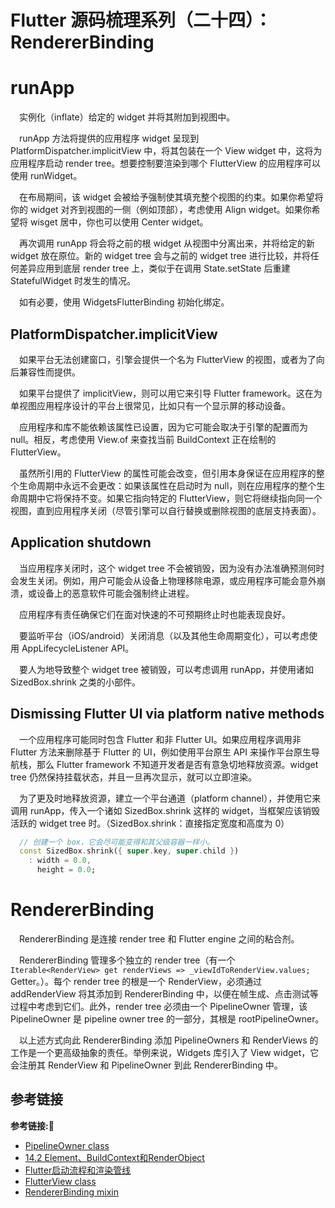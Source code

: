 # Flutter 源码梳理系列（二十四）：RendererBinding

# runApp

&emsp;实例化（inflate）给定的 widget 并将其附加到视图中。

&emsp;runApp 方法将提供的应用程序 widget 呈现到 PlatformDispatcher.implicitView 中，将其包装在一个 View widget 中，这将为应用程序启动 render tree。想要控制要渲染到哪个 FlutterView 的应用程序可以使用 runWidget。

&emsp;在布局期间，该 widget 会被给予强制使其填充整个视图的约束。如果你希望将你的 widget 对齐到视图的一侧（例如顶部），考虑使用 Align widget。如果你希望将 wisget 居中，你也可以使用 Center widget。

&emsp;再次调用 runApp 将会将之前的根 widget 从视图中分离出来，并将给定的新 widget 放在原位。新的 widget tree 会与之前的 widget tree 进行比较，并将任何差异应用到底层 render tree 上，类似于在调用 State.setState 后重建 StatefulWidget 时发生的情况。

&emsp;如有必要，使用 WidgetsFlutterBinding 初始化绑定。

## PlatformDispatcher.implicitView

&emsp;如果平台无法创建窗口，引擎会提供一个名为 FlutterView 的视图，或者为了向后兼容性而提供。

&emsp;如果平台提供了 implicitView，则可以用它来引导 Flutter framework。这在为单视图应用程序设计的平台上很常见，比如只有一个显示屏的移动设备。

&emsp;应用程序和库不能依赖该属性已设置，因为它可能会取决于引擎的配置而为 null。相反，考虑使用 View.of 来查找当前 BuildContext 正在绘制的 FlutterView。

&emsp;虽然所引用的 FlutterView 的属性可能会改变，但引用本身保证在应用程序的整个生命周期中永远不会更改：如果该属性在启动时为 null，则在应用程序的整个生命周期中它将保持不变。如果它指向特定的 FlutterView，则它将继续指向同一个视图，直到应用程序关闭（尽管引擎可以自行替换或删除视图的底层支持表面）。

## Application shutdown

&emsp;当应用程序关闭时，这个 widget tree 不会被销毁，因为没有办法准确预测何时会发生关闭。例如，用户可能会从设备上物理移除电源，或应用程序可能会意外崩溃，或设备上的恶意软件可能会强制终止进程。

&emsp;应用程序有责任确保它们在面对快速的不可预期终止时也能表现良好。

&emsp;要监听平台（iOS/android）关闭消息（以及其他生命周期变化），可以考虑使用 AppLifecycleListener API。

&emsp;要人为地导致整个 widget tree 被销毁，可以考虑调用 runApp，并使用诸如 SizedBox.shrink 之类的小部件。

## Dismissing Flutter UI via platform native methods

&emsp;一个应用程序可能同时包含 Flutter 和非 Flutter UI。如果应用程序调用非 Flutter 方法来删除基于 Flutter 的 UI，例如使用平台原生 API 来操作平台原生导航栈，那么 Flutter framework 不知道开发者是否有意急切地释放资源。widget tree 仍然保持挂载状态，并且一旦再次显示，就可以立即渲染。

&emsp;为了更及时地释放资源，建立一个平台通道（platform channel），并使用它来调用 runApp，传入一个诸如 SizedBox.shrink 这样的 widget，当框架应该销毁活跃的 widget tree 时。（SizedBox.shrink：直接指定宽度和高度为 0）

```dart
  // 创建一个 box，它会尽可能变得和其父级容器一样小。
  const SizedBox.shrink({ super.key, super.child })
    : width = 0.0,
      height = 0.0;
```

# RendererBinding

&emsp;RendererBinding 是连接 render tree 和 Flutter engine 之间的粘合剂。

&emsp;RendererBinding 管理多个独立的 render tree（有一个 `Iterable<RenderView> get renderViews => _viewIdToRenderView.values;` Getter。）。每个 render tree 的根是一个 RenderView，必须通过 addRenderView 将其添加到 RendererBinding 中，以便在帧生成、点击测试等过程中考虑到它们。此外，render tree 必须由一个 PipelineOwner 管理，该 PipelineOwner 是 pipeline owner tree 的一部分，其根是 rootPipelineOwner。

&emsp;以上述方式向此 RendererBinding 添加 PipelineOwners 和 RenderViews 的工作是一个更高级抽象的责任。举例来说，Widgets 库引入了 View widget，它会注册其 RenderView 和 PipelineOwner 到此 RendererBinding 中。






## 参考链接
**参考链接:🔗**
+ [PipelineOwner class](https://api.flutter.dev/flutter/rendering/PipelineOwner-class.html)
+ [14.2 Element、BuildContext和RenderObject](https://book.flutterchina.club/chapter14/element_buildcontext.html#_14-2-1-element)
+ [Flutter启动流程和渲染管线](https://book.flutterchina.club/chapter14/flutter_app_startup.html#_14-3-1-应用启动)
+ [FlutterView class](https://api.flutter.dev/flutter/dart-ui/FlutterView-class.html)
+ [RendererBinding mixin](https://api.flutter.dev/flutter/rendering/RendererBinding-mixin.html)
